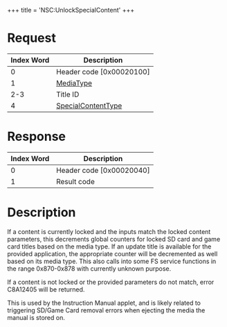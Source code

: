 +++
title = 'NSC:UnlockSpecialContent'
+++

# Request

| Index Word | Description                                                             |
|------------|-------------------------------------------------------------------------|
| 0          | Header code \[0x00020100\]                                              |
| 1          | [MediaType](Filesystem_services#mediatype "wikilink")                   |
| 2-3        | Title ID                                                                |
| 4          | [SpecialContentType](Filesystem_services#specialcontenttype "wikilink") |

# Response

| Index Word | Description                |
|------------|----------------------------|
| 0          | Header code \[0x00020040\] |
| 1          | Result code                |

# Description

If a content is currently locked and the inputs match the locked content
parameters, this decrements global counters for locked SD card and game
card titles based on the media type. If an update title is available for
the provided application, the appropriate counter will be decremented as
well based on its media type. This also calls into some FS service
functions in the range 0x870-0x878 with currently unknown purpose.

If a content is not locked or the provided parameters do not match,
error C8A12405 will be returned.

This is used by the Instruction Manual applet, and is likely related to
triggering SD/Game Card removal errors when ejecting the media the
manual is stored on.
